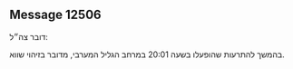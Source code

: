 ## Message 12506

דובר צה״ל:

בהמשך להתרעות שהופעלו בשעה 20:01 במרחב הגליל המערבי, מדובר בזיהוי שווא.

